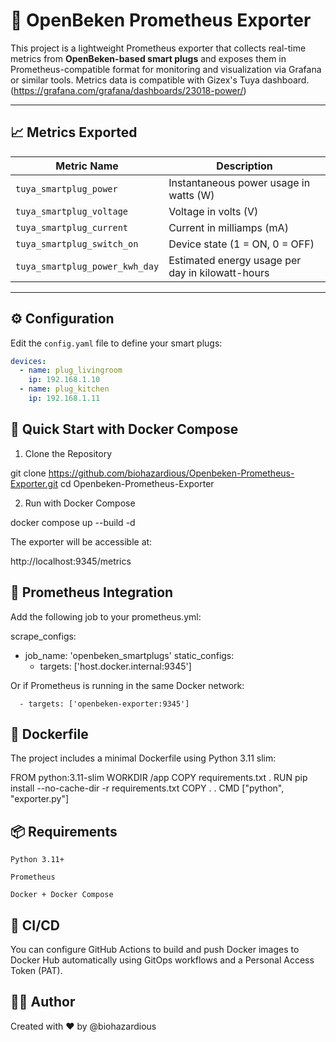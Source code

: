 # 🔌 OpenBeken Prometheus Exporter

This project is a lightweight Prometheus exporter that collects real-time metrics from **OpenBeken-based smart plugs** and exposes them in Prometheus-compatible format for monitoring and visualization via Grafana or similar tools.
Metrics data is compatible with Gizex's Tuya dashboard. (https://grafana.com/grafana/dashboards/23018-power/)

---

## 📈 Metrics Exported

| Metric Name                     | Description                                         |
|--------------------------------|-----------------------------------------------------|
| `tuya_smartplug_power`         | Instantaneous power usage in watts (W)             |
| `tuya_smartplug_voltage`       | Voltage in volts (V)                                |
| `tuya_smartplug_current`       | Current in milliamps (mA)                           |
| `tuya_smartplug_switch_on`     | Device state (1 = ON, 0 = OFF)                      |
| `tuya_smartplug_power_kwh_day` | Estimated energy usage per day in kilowatt-hours    |

---

## ⚙️ Configuration

Edit the `config.yaml` file to define your smart plugs:

```yaml
devices:
  - name: plug_livingroom
    ip: 192.168.1.10
  - name: plug_kitchen
    ip: 192.168.1.11
```

## 🚀 Quick Start with Docker Compose
1. Clone the Repository

git clone https://github.com/biohazardious/Openbeken-Prometheus-Exporter.git
cd Openbeken-Prometheus-Exporter

2. Run with Docker Compose

docker compose up --build -d

The exporter will be accessible at:

http://localhost:9345/metrics

## 📡 Prometheus Integration

Add the following job to your prometheus.yml:

scrape_configs:
  - job_name: 'openbeken_smartplugs'
    static_configs:
      - targets: ['host.docker.internal:9345']

Or if Prometheus is running in the same Docker network:

      - targets: ['openbeken-exporter:9345']

## 🐳 Dockerfile

The project includes a minimal Dockerfile using Python 3.11 slim:

FROM python:3.11-slim
WORKDIR /app
COPY requirements.txt .
RUN pip install --no-cache-dir -r requirements.txt
COPY . .
CMD ["python", "exporter.py"]

## 📦 Requirements

    Python 3.11+

    Prometheus

    Docker + Docker Compose

## 🔄 CI/CD

You can configure GitHub Actions to build and push Docker images to Docker Hub automatically using GitOps workflows and a Personal Access Token (PAT).
## 🧑‍💻 Author

Created with ❤️ by @biohazardious
